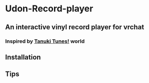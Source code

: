 # Udon-Record-player

## An interactive vinyl record player for vrchat
### Inspired by [Tanuki Tunesǃ](https://vrchat.com/home/world/wrld_033b9f75-49be-4213-9218-a540dd2be60a) world

## Installation

## Tips
